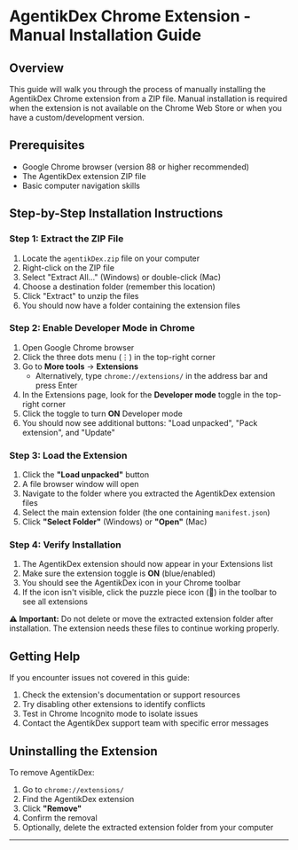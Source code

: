 # AgentikDex Chrome Extension - Manual Installation Guide

## Overview
This guide will walk you through the process of manually installing the AgentikDex Chrome extension from a ZIP file. Manual installation is required when the extension is not available on the Chrome Web Store or when you have a custom/development version.

## Prerequisites
- Google Chrome browser (version 88 or higher recommended)
- The AgentikDex extension ZIP file
- Basic computer navigation skills

## Step-by-Step Installation Instructions

### Step 1: Extract the ZIP File
1. Locate the `agentikDex.zip` file on your computer
2. Right-click on the ZIP file
3. Select "Extract All..." (Windows) or double-click (Mac)
4. Choose a destination folder (remember this location)
5. Click "Extract" to unzip the files
6. You should now have a folder containing the extension files

### Step 2: Enable Developer Mode in Chrome
1. Open Google Chrome browser
2. Click the three dots menu (⋮) in the top-right corner
3. Go to **More tools** → **Extensions**
   - Alternatively, type `chrome://extensions/` in the address bar and press Enter
4. In the Extensions page, look for the **Developer mode** toggle in the top-right corner
5. Click the toggle to turn **ON** Developer mode
6. You should now see additional buttons: "Load unpacked", "Pack extension", and "Update"

### Step 3: Load the Extension
1. Click the **"Load unpacked"** button
2. A file browser window will open
3. Navigate to the folder where you extracted the AgentikDex extension files
4. Select the main extension folder (the one containing `manifest.json`)
5. Click **"Select Folder"** (Windows) or **"Open"** (Mac)

### Step 4: Verify Installation
1. The AgentikDex extension should now appear in your Extensions list
2. Make sure the extension toggle is **ON** (blue/enabled)
3. You should see the AgentikDex icon in your Chrome toolbar
4. If the icon isn't visible, click the puzzle piece icon (🧩) in the toolbar to see all extensions

**⚠️ Important:** Do not delete or move the extracted extension folder after installation. The extension needs these files to continue working properly.



## Getting Help

If you encounter issues not covered in this guide:
1. Check the extension's documentation or support resources
2. Try disabling other extensions to identify conflicts
3. Test in Chrome Incognito mode to isolate issues
4. Contact the AgentikDex support team with specific error messages

## Uninstalling the Extension

To remove AgentikDex:
1. Go to `chrome://extensions/`
2. Find the AgentikDex extension
3. Click **"Remove"**
4. Confirm the removal
5. Optionally, delete the extracted extension folder from your computer

---